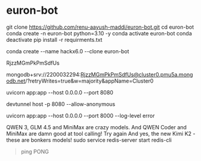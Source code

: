 # euron-bot
git clone https://github.com/renu-aayush-maddi/euron-bot.git
cd euron-bot
conda create -n euron-bot python=3.10 -y
conda activate euron-bot
conda deactivate
pip install -r requirments.txt



conda create --name hackx6.0 --clone euron-bot 

















RjzzMGmPkPmSdfUs


mongodb+srv://2200032294:RjzzMGmPkPmSdfUs@cluster0.pmu5a.mongodb.net/?retryWrites=true&w=majority&appName=Cluster0







uvicorn app:app --host 0.0.0.0 --port 8080

devtunnel host -p 8080 --allow-anonymous


uvicorn app:app --host 0.0.0.0 --port 8000 --log-level error

QWEN 3, GLM 4.5 and MiniMax are crazy models. And QWEN Coder and MiniMax are damn good at tool calling! Try again 
And yes, the new Kimi K2 - these are bonkers models!
sudo service redis-server start
redis-cli
> ping
PONG